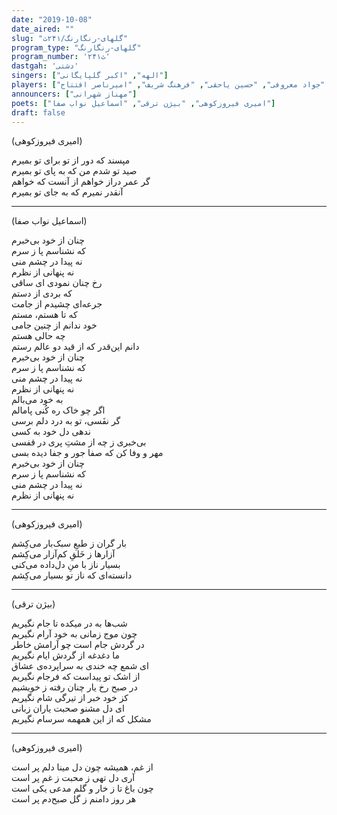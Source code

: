 ```yaml
---
date: "2019-10-08"
date_aired: ""
slug: "گلهای-رنگارنگ/۲۴۱ث"
program_type: "گلهای-رنگارنگ"
program_number: '۲۴۱ث'
dastgah: 'دشتی'
singers: ["الهه", "اکبر گلپایگانی"]
players: ["روح‌الله خالقی", "پرویز یاحقی", "جواد معروفی", "حسین یاحقی", "فرهنگ شریف", "امیرناصر افتتاح"]
announcers: ["مهناز شهرانی"]
poets: ["امیری فیروزکوهی", "بیژن ترقی", "اسماعیل نواب صفا"]
draft: false
---
```


(امیری فیروزکوهی)  

مپسند كه دور از تو برای تو بمیرم  
صید تو شدم من كه به پای تو بمیرم  
گر عمر دراز خواهم از آنست كه خواهم  
آنقدر نمیرم كه به جای تو بمیرم  

---  

(اسماعیل نواب صفا)  

چنان از خود بی‌خبرم  
که نشناسم پا ز سرم  
نه پیدا در چشم منی  
نه پنهانی از نظرم  
رخ چنان نمودی ای ساقی  
که بردی از دستم  
جرعه‌ای چشیدم از جامت  
که تا هستم، مستم  
خود ندانم از چنین جامی  
چه حالی هستم  
دانم این‌قدر که از قید دو عالم رستم  
چنان از خود بی‌خبرم  
که نشناسم پا ز سرم  
نه پیدا در چشم منی  
نه پنهانی از نظرم  
به خود می‌بالم  
اگر چو خاک ره کُنی پامالم  
گر نفَسی، تو به درد دلم برسی  
ندهی دل خود به کسی  
بی‌خبری ز چه از مشتِ پری در قفسی  
مهر و وفا کن که صفا جور و جفا دیده بسی  
چنان از خود بی‌خبرم  
که نشناسم پا ز سرم  
نه پیدا در چشم منی  
نه پنهانی از نظرم  

---  

(امیری فیروزکوهی)  

بار گران ز طبعِ سبک‌بار می‌کِشم  
آزارها ز خَلقِ کم‌آزار می‌کِشم  
بسیار ناز با منِ دل‌داده می‌کنی  
دانسته‌ای که ناز تو بسیار می‌کِشم  

---  

(بیژن ترقی)  

شب‌ها به در میکده تا جام نگیریم  
چون موج زمانی به خود آرام نگیریم  
در گردش جام است چو آرامش خاطر  
ما دغدغه از گردش ایام نگیریم  
ای شمع چه خندی به سراپرده‌ی عشاق  
از اشک تو پيداست که فرجام نگیریم  
در صبح رخ یار چنان رفته ز خویشیم  
کز خود خبر از تیرگی شام نگیریم  
ای دل مشنو صحبت یاران زبانی  
مشکل که از این همهمه سرسام نگیریم  

---  

(امیری فیروزکوهی)  

از غم، همیشه چون دل مینا دلم پر است  
آری دل تهی ز محبت ز غم پر است  
چون باغ تا ز خار و گلم مدعی یکی است  
هر روز دامنم ز گل صبح‌دم پر است  

